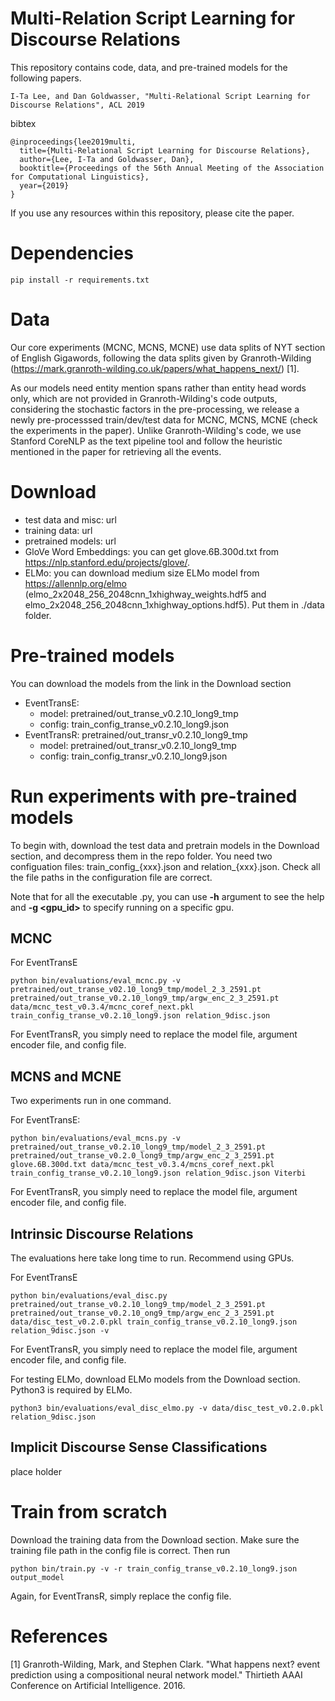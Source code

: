 # Multi-Relation Script Learning for Discourse Relations
This repository contains code, data, and pre-trained models for the following papers. 

```
I-Ta Lee, and Dan Goldwasser, "Multi-Relational Script Learning for Discourse Relations", ACL 2019
```

bibtex
```
@inproceedings{lee2019multi,
  title={Multi-Relational Script Learning for Discourse Relations},
  author={Lee, I-Ta and Goldwasser, Dan},
  booktitle={Proceedings of the 56th Annual Meeting of the Association for Computational Linguistics},
  year={2019}
}
```

If you use any resources within this repository, please cite the paper.

# Dependencies

```
pip install -r requirements.txt
```

# Data

Our core experiments (MCNC, MCNS, MCNE) use data splits of NYT section of English Gigawords, following the data splits given by Granroth-Wilding (https://mark.granroth-wilding.co.uk/papers/what_happens_next/) [1].

As our models need entity mention spans rather than entity head words only, which are not provided in Granroth-Wilding's code outputs, considering the stochastic factors in the pre-processing, we release a newly pre-processsed train/dev/test data for MCNC, MCNS, MCNE (check the experiments in the paper). Unlike Granroth-Wilding's code, we use Stanford CoreNLP as the text pipeline tool and follow the heuristic mentioned in the paper for retrieving all the events.

# Download

  - test data and misc: url
  - training data: url
  - pretrained models: url
  - GloVe Word Embeddings: you can get glove.6B.300d.txt from https://nlp.stanford.edu/projects/glove/. 
  - ELMo: you can download medium size ELMo model from https://allennlp.org/elmo (elmo_2x2048_256_2048cnn_1xhighway_weights.hdf5 and elmo_2x2048_256_2048cnn_1xhighway_options.hdf5). Put them in ./data folder.

# Pre-trained models

You can download the models from the link in the Download section

- EventTransE: 
    - model: pretrained/out_transe_v0.2.10_long9_tmp
    - config: train_config_transe_v0.2.10_long9.json
- EventTransR: pretrained/out_transr_v0.2.10_long9_tmp
    - model: pretrained/out_transr_v0.2.10_long9_tmp
    - config: train_config_transr_v0.2.10_long9.json

# Run experiments with pre-trained models

To begin with, download the test data and pretrain models in the Download section, and decompress them in the repo folder. You need two configuation files: train_config_{xxx}.json and relation_{xxx}.json. Check all the file paths in the configuration file are correct.

Note that for all the executable .py, you can use **-h** argument to see the help and **-g <gpu_id>** to specify running on a specific gpu.

## MCNC

For EventTransE
```
python bin/evaluations/eval_mcnc.py -v pretrained/out_transe_v02.10_long9_tmp/model_2_3_2591.pt pretrained/out_transe_v0.2.10_long9_tmp/argw_enc_2_3_2591.pt data/mcnc_test_v0.3.4/mcnc_coref_next.pkl train_config_transe_v0.2.10_long9.json relation_9disc.json
```

For EventTransR, you simply need to replace the model file, argument encoder file, and config file.


## MCNS and MCNE

Two experiments run in one command.

For EventTransE:
```
python bin/evaluations/eval_mcns.py -v pretrained/out_transe_v0.2.10_long9_tmp/model_2_3_2591.pt pretrained/out_transe_v0.2.0_long9_tmp/argw_enc_2_3_2591.pt glove.6B.300d.txt data/mcnc_test_v0.3.4/mcns_coref_next.pkl train_config_transe_v0.2.10_long9.json relation_9disc.json Viterbi
```

For EventTransR, you simply need to replace the model file, argument encoder file, and config file.


## Intrinsic Discourse Relations

The evaluations here take long time to run. Recommend using GPUs.

For EventTransE
```
python bin/evaluations/eval_disc.py pretrained/out_transe_v0.2.10_long9_tmp/model_2_3_2591.pt pretrained/out_transe_v0.2.10_ong9_tmp/argw_enc_2_3_2591.pt data/disc_test_v0.2.0.pkl train_config_transe_v0.2.10_long9.json relation_9disc.json -v
```

For EventTransR, you simply need to replace the model file, argument encoder file, and config file.

For testing ELMo, download ELMo models from the Download section. Python3 is required by ELMo.
```
python3 bin/evaluations/eval_disc_elmo.py -v data/disc_test_v0.2.0.pkl relation_9disc.json
```


## Implicit Discourse Sense Classifications

place holder


# Train from scratch

Download the training data from the Download section. Make sure the training file path in the config file is correct. Then run
```
python bin/train.py -v -r train_config_transe_v0.2.10_long9.json output_model
```
Again, for EventTransR, simply replace the config file.

# References

[1] Granroth-Wilding, Mark, and Stephen Clark. "What happens next? event prediction using a compositional neural network model." Thirtieth AAAI Conference on Artificial Intelligence. 2016.
